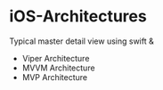 # iOS-Architectures

Typical master detail view using swift &
- Viper Architecture
- MVVM Architecture
- MVP Architecture
